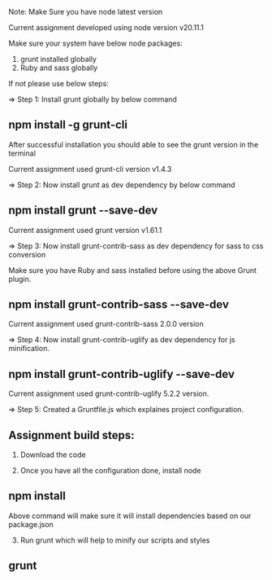 Note: Make Sure you have node latest version

Current assignment developed using node version v20.11.1 

Make sure your system have below node packages: 
1. grunt installed globally
2. Ruby and sass globally

If not please use below steps:

=> Step 1: Install grunt globally by below command

## npm install -g grunt-cli

After successful installation you should able to see the grunt version in the terminal

Current assignment used grunt-cli version v1.4.3

=> Step 2: Now install grunt as dev dependency by below command

## npm install grunt --save-dev

Current assignment used grunt version v1.61.1

=> Step 3: Now install grunt-contrib-sass as dev dependency for sass to css conversion

Make sure you have Ruby and sass installed before using the above Grunt plugin.

## npm install grunt-contrib-sass --save-dev

Current assignment used grunt-contrib-sass 2.0.0 version

=> Step 4: Now install grunt-contrib-uglify as dev dependency for js minification.

## npm install grunt-contrib-uglify --save-dev

Current assignment used grunt-contrib-uglify 5.2.2 version.

=> Step 5: Created a Gruntfile.js which explaines project configuration.


## Assignment build steps:

1. Download the code

2. Once you have all the configuration done, install node 

## npm install

Above command will make sure it will install dependencies based on our package.json

3. Run grunt which will help to minify our scripts and styles

## grunt





